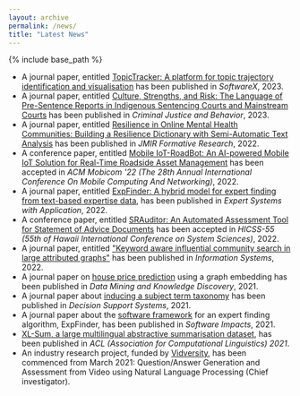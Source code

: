 ```yaml
---
layout: archive
permalink: /news/
title: "Latest News" 
---
```


{% include base_path %}
* A journal paper, entitled [TopicTracker: A platform for topic trajectory identification and visualisation](/publication/topicTracker_2023) has been published in *SoftwareX*, 2023.
* A journal paper, entitled [Culture, Strengths, and Risk: The Language of Pre-Sentence Reports in Indigenous Sentencing Courts and Mainstream Courts](/publication/justice_2023) has been published in *Criminal Justice and Behavior*, 2023.
* A journal paper, entitled [Resilience in Online Mental Health Communities: Building a Resilience Dictionary with Semi-Automatic Text Analysis](/publication/jmir_2022) has been published in *JMIR Formative Research*, 2022.
* A conference paper, entitled [Mobile IoT-RoadBot: An AI-powered Mobile IoT Solution for Real-Time Roadside Asset Management](/publication/mobicom_2022) has been accepted in *ACM Mobicom '22 (The 28th Annual International Conference On Mobile Computing And Networking)*, 2022.
* A journal paper, entitled [ExpFinder: A hybrid model for expert finding from text-based expertise data](/publication/expfinder_2022), has been published in *Expert Systems with Application*, 2022.
* A conference paper, entitled [SRAuditor: An Automated Assessment Tool for Statement of Advice Documents](/publication/SRAuditor_2022) has been accepted in *HICSS-55 (55th of Hawaii International Conference on System Sciences)*, 2022.
* A journal paper, entitled ["Keyword aware influential community search in large attributed graphs"](/publication/community_search_2022) has been published in *Information Systems*, 2022.
* A journal paper on [house price prediction](/publication/house_price_prediction_2021) using a graph embedding has been published in *Data Mining and Knowledge Discovery*, 2021.
* A journal paper about [inducing a subject term taxonomy](/publication/subject_tracker_2021) has been published in *Decision Support Systems*, 2021.
* A journal paper about the [software framework](/publication/expfinder_software_2021) for an expert finding algorithm, ExpFinder, has been published in *Software Impacts*, 2021.
* [XL-Sum, a large multilingual abstractive summarisation dataset](/publication/ACL_Text_Summarization_2021), has been published in *ACL (Association for Computational Linguistics) 2021*.
* An industry research project, funded by [Vidversity](https://vidversity.com/), has been commenced from March 2021: Question/Answer Generation and Assessment from Video using Natural Language Processing (Chief investigator). 


<!-- Work experience
======
* Summer 2015: Research Assistant
  * Github University
  * Duties included: Tagging issues
  * Supervisor: Professor Git

* Fall 2015: Research Assistant
  * Github University
  * Duties included: Merging pull requests
  * Supervisor: Professor Hub
  
Skills
======
* Skill 1
* Skill 2
  * Sub-skill 2.1
  * Sub-skill 2.2
  * Sub-skill 2.3
* Skill 3

Publications
======
  <ul>{% for post in site.publications %}
    {% include archive-single-cv.html %}
  {% endfor %}</ul>
  
Talks
======
  <ul>{% for post in site.talks %}
    {% include archive-single-talk-cv.html %}
  {% endfor %}</ul>
  
Teaching
======
  <ul>{% for post in site.teaching %}
    {% include archive-single-cv.html %}
  {% endfor %}</ul>
  
Service and leadership
======
* Currently signed in to 43 different slack teams -->
